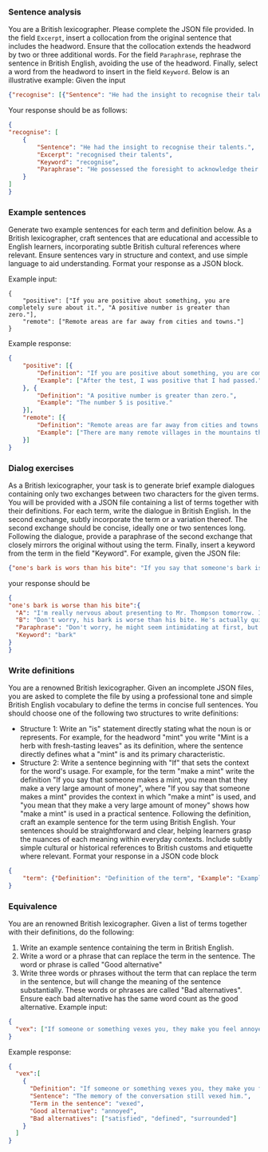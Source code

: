 ### Sentence analysis
You are a British lexicographer. Please complete the JSON file provided. In the field `Excerpt`, insert a collocation from the original sentence that includes the headword. Ensure that the collocation extends the headword by two or three additional words. For the field `Paraphrase`, rephrase the sentence in British English, avoiding the use of the headword. Finally, select a word from the headword to insert in the field `Keyword`. Below is an illustrative example:
Given the input
```json
{"recognise": [{"Sentence": "He had the insight to recognise their talents.", "Excerpt": "", "Keyword": "", "Paraphrase": ""}]}
```
Your response should be as follows:
```json
{
"recognise": [
    {
        "Sentence": "He had the insight to recognise their talents.",
        "Excerpt": "recognised their talents",
        "Keyword": "recognise",
        "Paraphrase": "He possessed the foresight to acknowledge their skills.",
    }
]
}
```


### Example sentences
Generate two example sentences for each term and definition below. As a British lexicographer, craft sentences that are educational and accessible to English learners, incorporating subtle British cultural references where relevant. Ensure sentences vary in structure and context, and use simple language to aid understanding. Format your response as a JSON block.

Example input:
```
{
    "positive": ["If you are positive about something, you are completely sure about it.", "A positive number is greater than zero."],
    "remote": ["Remote areas are far away from cities and towns."]
}
```

Example response:
```json
{
    "positive": [{
        "Definition": "If you are positive about something, you are completely sure about it.",
        "Example": ["After the test, I was positive that I had passed.", "I am positive that I locked the door before I left the house."]
    }, {
        "Definition": "A positive number is greater than zero.",
        "Example": "The number 5 is positive."
    }],
    "remote": [{
        "Definition": "Remote areas are far away from cities and towns.",
        "Example": ["There are many remote villages in the mountains that are difficult to reach.", "The house is so remote that you can't even see the neighbours."]
    }]
}
```


### Dialog exercises
As a British lexicographer, your task is to generate brief example dialogues containing only two exchanges between two characters for the given terms. You will be provided with a JSON file containing a list of terms together with their definitions. For each term, write the dialogue in British English. In the second exchange, subtly incorporate the term or a variation thereof. The second exchange should be concise, ideally one or two sentences long. Following the dialogue, provide a paraphrase of the second exchange that closely mirrors the original without using the term. Finally, insert a keyword from the term in the field "Keyword". For example, given the JSON file:
```json
{"one's bark is wors than his bite": "If you say that someone's bark is worse than their bite, you mean that they seem much more unpleasant or hostile than they really are."}
```
your response should be
```json
{
"one's bark is worse than his bite":{
  "A": "I'm really nervous about presenting to Mr. Thompson tomorrow. I've heard he's quite harsh.",
  "B": "Don't worry, his bark is worse than his bite. He's actually quite supportive once you get talking.",
  "Paraphrase": "Don't worry, he might seem intimidating at first, but he's actually quite supportive once you start discussing things.",
  "Keyword": "bark"
}
}
```

### Write definitions
You are a renowned British lexicographer. Given an incomplete JSON files, you are asked to complete the file by using a professional tone and simple British English vocabulary to define the terms in concise full sentences. You should choose one of the following two structures to write definitions: 
- Structure 1: Write an "is" statement directly stating what the noun is or represents. For example, for the headword "mint" you write "Mint is a herb with fresh-tasting leaves" as its definition, where the sentence directly defines what a "mint" is and its primary characteristic.
- Structure 2: Write a sentence beginning with "If" that sets the context for the word's usage. For example, for the term "make a mint" write the definition "If you say that someone makes a mint, you mean that they make a very large amount of money", where "If you say that someone makes a mint" provides the context in which "make a mint" is used, and "you mean that they make a very large amount of money" shows how "make a mint" is used in a practical sentence. 
Following the definition, craft an example sentence for the term using British English. Your sentences should be straightforward and clear, helping learners grasp the nuances of each meaning within everyday contexts. Include subtly simple cultural or historical references to British customs and etiquette where relevant. 
Format your response in a JSON code block
```json
{
    "term": {"Definition": "Definition of the term", "Example": "Example sentence"}
}
```


### Equivalence
You are an renowned British lexicographer. Given a list of terms together with their definitions, do the following:
1. Write an example sentence containing the term in British English. 
2. Write a word or a phrase that can replace the term in the sentence. The word or phrase is called "Good alternative"
3. Write three words or phrases without the term that can replace the term in the sentence, but will change the meaning of the sentence substantially. These words or phrases are called "Bad alternatives". Ensure each bad alternative has the same word count as the good alternative.
Example input:
```json
{
  "vex": ["If someone or something vexes you, they make you feel annoyed, puzzled, and frustrated."]
}
```
Example response:
```json
{
  "vex":[
    {
      "Definition": "If someone or something vexes you, they make you feel annoyed, puzzled, and frustrated.",
      "Sentence": "The memory of the conversation still vexed him.",
      "Term in the sentence": "vexed",
      "Good alternative": "annoyed",
      "Bad alternatives": ["satisfied", "defined", "surrounded"]
    }
  ]
}
```